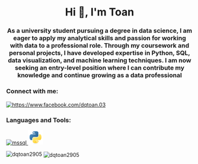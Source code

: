 <h1 align="center">Hi 👋, I'm Toan</h1>
<h3 align="center">As a university student pursuing a degree in data science, I am eager to apply my analytical skills and passion for working with data to a professional role. Through my coursework and personal projects, I have developed expertise in Python, SQL, data visualization, and machine learning techniques. I am now seeking an entry-level position where I can contribute my knowledge and continue growing as a data professional</h3>

<h3 align="left">Connect with me:</h3>
<p align="left">
<a href="https://fb.com/https://www.facebook.com/dqtoan.03" target="blank"><img align="center" src="https://raw.githubusercontent.com/rahuldkjain/github-profile-readme-generator/master/src/images/icons/Social/facebook.svg" alt="https://www.facebook.com/dqtoan.03" height="30" width="40" /></a>
</p>

<h3 align="left">Languages and Tools:</h3>
<p align="left"> <a href="https://www.microsoft.com/en-us/sql-server" target="_blank" rel="noreferrer"> <img src="https://www.svgrepo.com/show/303229/microsoft-sql-server-logo.svg" alt="mssql" width="40" height="40"/> </a> <a href="https://www.python.org" target="_blank" rel="noreferrer"> <img src="https://raw.githubusercontent.com/devicons/devicon/master/icons/python/python-original.svg" alt="python" width="40" height="40"/> </a> </p>

<p><img align="left" src="https://github-readme-stats.vercel.app/api/top-langs?username=dqtoan2905&show_icons=true&locale=en&layout=compact" alt="dqtoan2905" /></p>

<p>&nbsp;<img align="center" src="https://github-readme-stats.vercel.app/api?username=dqtoan2905&show_icons=true&locale=en" alt="dqtoan2905" /></p>
